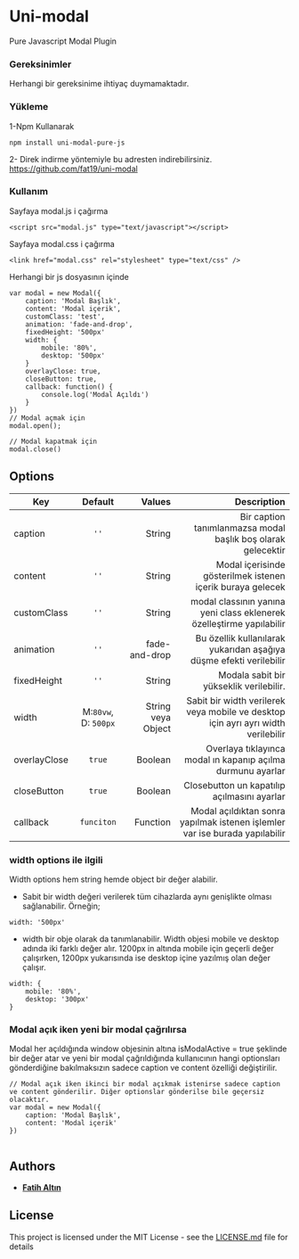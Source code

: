 # Uni-modal

Pure Javascript Modal Plugin

### Gereksinimler

Herhangi bir gereksinime ihtiyaç duymamaktadır.


### Yükleme

1-Npm Kullanarak

```
npm install uni-modal-pure-js
```

2- Direk indirme yöntemiyle bu adresten indirebilirsiniz. https://github.com/fat19/uni-modal

### Kullanım

Sayfaya modal.js i çağırma 
```
<script src="modal.js" type="text/javascript"></script>
```

Sayfaya modal.css i çağırma 
```
<link href="modal.css" rel="stylesheet" type="text/css" />
```

Herhangi bir js dosyasının içinde
```
var modal = new Modal({
    caption: 'Modal Başlık',
    content: 'Modal içerik',
    customClass: 'test',
    animation: 'fade-and-drop',
    fixedHeight: '500px'
    width: {
        mobile: '80%',
        desktop: '500px'
    }
    overlayClose: true,
    closeButton: true,
    callback: function() {
        console.log('Modal Açıldı')
    }
})
// Modal açmak için 
modal.open();

// Modal kapatmak için 
modal.close()
```


## Options

| Key              | Default              | Values                     |  Description                                                                       |
| -----------------|:--------------------:|---------------------------:|-----------------------------------------------------------------------------------:|
| caption          | `''`                 | String                     | Bir caption tanımlanmazsa modal başlık boş olarak gelecektir                       |
| content          | `''`                 | String                     | Modal içerisinde gösterilmek istenen içerik buraya gelecek                         |
| customClass      | `''`                 | String                     | modal classının yanına yeni class eklenerek özelleştirme yapılabilir               |
| animation        | `''`                 | fade-and-drop              | Bu özellik kullanılarak yukarıdan aşağıya düşme efekti verilebilir                 |
| fixedHeight      | `''`                 | String                     | Modala sabit bir yükseklik verilebilir.                                            |
| width            | M:`80vw`, D: `500px` | String veya Object         | Sabit bir width verilerek veya mobile ve desktop için ayrı ayrı width verilebilir  |
| overlayClose     | `true`               | Boolean                    | Overlaya tıklayınca modal ın kapanıp açılma durmunu ayarlar                        |
| closeButton      | `true`               | Boolean                    | Closebutton un kapatılıp açılmasını ayarlar                                        |
| callback         | `funciton`           | Function                   | Modal açıldıktan sonra yapılmak istenen işlemler var ise burada yapılabilir        |


### width options ile ilgili 
Width options hem string hemde object bir değer alabilir.
* Sabit bir width değeri verilerek tüm cihazlarda aynı genişlikte olması sağlanabilir. Örneğin;
```
width: '500px'
```
* width bir obje olarak da tanımlanabilir. Width objesi mobile ve desktop adında iki farklı değer alır. 1200px in altında mobile için geçerli değer çalışırken, 1200px yukarısında ise desktop içine yazılmış olan değer çalışır.   
```
width: {
    mobile: '80%',
    desktop: '300px'
}
```
### Modal açık iken yeni bir modal çağrılırsa
Modal her açıldığında window objesinin altına isModalActive = true şeklinde bir değer atar ve yeni bir modal çağrıldığında kullanıcının hangi optionsları gönderdiğine bakılmaksızın sadece caption ve content özelliği değiştirilir.
```
// Modal açık iken ikinci bir modal açıkmak istenirse sadece caption ve content gönderilir. Diğer optionslar gönderilse bile geçersiz olacaktır. 
var modal = new Modal({
    caption: 'Modal Başlık',
    content: 'Modal içerik'
})
 
```

## Authors

*  [**Fatih Altın**](https://github.com/fat19)


## License

This project is licensed under the MIT License - see the [LICENSE.md](LICENSE.md) file for details


